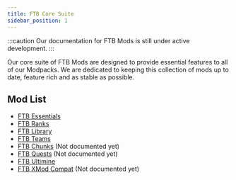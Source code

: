 ```yaml
---
title: FTB Core Suite
sidebar_position: 1
---
```


:::caution
Our documentation for FTB Mods is still under active development.
:::

Our core suite of FTB Mods are designed to provide essential features to all of our Modpacks. We are dedicated to keeping this collection of mods up to date, feature rich and as stable as possible.

## Mod List

- [FTB Essentials](/docs/mods/suite/Essentials)
- [FTB Ranks](/docs/mods/suite/Ranks)
- [FTB Library](/docs/mods/suite/Library)
- [FTB Teams](/docs/mods/suite/Teams)
- [FTB Chunks](/docs/mods/suite) (Not documented yet)
- [FTB Quests](/docs/mods/suite) (Not documented yet)
- [FTB Ultimine](/docs/mods/suite/Ultimine)
- [FTB XMod Compat](/docs/mods/suite) (Not documented yet)
